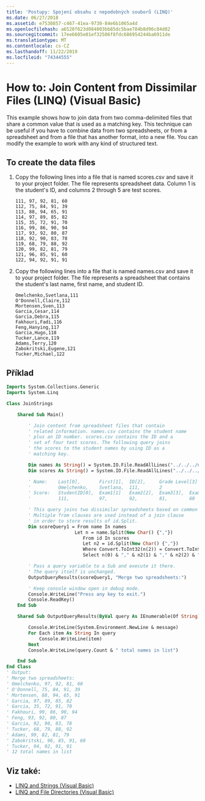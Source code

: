```yaml
---
title: 'Postupy: Spojení obsahu z nepodobných souborů (LINQ)'
ms.date: 06/27/2018
ms.assetid: e7530857-c467-41ea-9730-84e6b1065a4d
ms.openlocfilehash: a6528f623d084003bb85dc5bae784b8d96c84d02
ms.sourcegitcommit: 17ee6605e01ef32506f8fdc686954244ba6911de
ms.translationtype: MT
ms.contentlocale: cs-CZ
ms.lasthandoff: 11/22/2019
ms.locfileid: "74344555"
---
```

# <a name="how-to-join-content-from-dissimilar-files-linq-visual-basic"></a>How to: Join Content from Dissimilar Files (LINQ) (Visual Basic)

This example shows how to join data from two comma-delimited files that share a common value that is used as a matching key. This technique can be useful if you have to combine data from two spreadsheets, or from a spreadsheet and from a file that has another format, into a new file. You can modify the example to work with any kind of structured text.

## <a name="to-create-the-data-files"></a>To create the data files

1. Copy the following lines into a file that is named scores.csv and save it to your project folder. The file represents spreadsheet data. Column 1 is the student's ID, and columns 2 through 5 are test scores.

    ```csv
    111, 97, 92, 81, 60
    112, 75, 84, 91, 39
    113, 88, 94, 65, 91
    114, 97, 89, 85, 82
    115, 35, 72, 91, 70
    116, 99, 86, 90, 94
    117, 93, 92, 80, 87
    118, 92, 90, 83, 78
    119, 68, 79, 88, 92
    120, 99, 82, 81, 79
    121, 96, 85, 91, 60
    122, 94, 92, 91, 91
    ```

2. Copy the following lines into a file that is named names.csv and save it to your project folder. The file represents a spreadsheet that contains the student's last name, first name, and student ID.

    ```csv
    Omelchenko,Svetlana,111
    O'Donnell,Claire,112
    Mortensen,Sven,113
    Garcia,Cesar,114
    Garcia,Debra,115
    Fakhouri,Fadi,116
    Feng,Hanying,117
    Garcia,Hugo,118
    Tucker,Lance,119
    Adams,Terry,120
    Zabokritski,Eugene,121
    Tucker,Michael,122
    ```

## <a name="example"></a>Příklad

```vb
Imports System.Collections.Generic
Imports System.Linq

Class JoinStrings

    Shared Sub Main()

        ' Join content from spreadsheet files that contain
        ' related information. names.csv contains the student name
        ' plus an ID number. scores.csv contains the ID and a
        ' set of four test scores. The following query joins
        ' the scores to the student names by using ID as a
        ' matching key.

        Dim names As String() = System.IO.File.ReadAllLines("../../../names.csv")
        Dim scores As String() = System.IO.File.ReadAllLines("../../../scores.csv")

        ' Name:    Last[0],       First[1],  ID[2],     Grade Level[3]
        '          Omelchenko,    Svetlana,  111,       2
        ' Score:   StudentID[0],  Exam1[1]   Exam2[2],  Exam3[3],  Exam4[4]
        '          111,           97,        92,        81,        60

        ' This query joins two dissimilar spreadsheets based on common ID value.
        ' Multiple from clauses are used instead of a join clause
        ' in order to store results of id.Split.
        Dim scoreQuery1 = From name In names
                         Let n = name.Split(New Char() {","})
                            From id In scores
                            Let n2 = id.Split(New Char() {","})
                            Where Convert.ToInt32(n(2)) = Convert.ToInt32(n2(0))
                            Select n(0) & "," & n2(1) & "," & n2(2) & "," & n2(3) & "," &  n2(4)

        ' Pass a query variable to a Sub and execute it there.
        ' The query itself is unchanged.
        OutputQueryResults(scoreQuery1, "Merge two spreadsheets:")

        ' Keep console window open in debug mode.
        Console.WriteLine("Press any key to exit.")
        Console.ReadKey()
    End Sub

    Shared Sub OutputQueryResults(ByVal query As IEnumerable(Of String), ByVal message As String)

        Console.WriteLine(System.Environment.NewLine & message)
        For Each item As String In query
            Console.WriteLine(item)
        Next
        Console.WriteLine(query.Count & " total names in list")

    End Sub
End Class
' Output:
' Merge two spreadsheets:
' Omelchenko, 97, 92, 81, 60
' O'Donnell, 75, 84, 91, 39
' Mortensen, 88, 94, 65, 91
' Garcia, 97, 89, 85, 82
' Garcia, 35, 72, 91, 70
' Fakhouri, 99, 86, 90, 94
' Feng, 93, 92, 80, 87
' Garcia, 92, 90, 83, 78
' Tucker, 68, 79, 88, 92
' Adams, 99, 82, 81, 79
' Zabokritski, 96, 85, 91, 60
' Tucker, 94, 92, 91, 91
' 12 total names in list
```

## <a name="see-also"></a>Viz také:

- [LINQ and Strings (Visual Basic)](../../../../visual-basic/programming-guide/concepts/linq/linq-and-strings.md)
- [LINQ and File Directories (Visual Basic)](../../../../visual-basic/programming-guide/concepts/linq/linq-and-file-directories.md)
